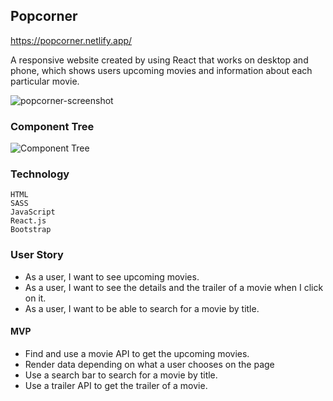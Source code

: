 ## Popcorner

https://popcorner.netlify.app/

A responsive website created by using React that works on desktop and phone, which shows users upcoming movies and information about each particular movie.

![popcorner-screenshot](https://user-images.githubusercontent.com/99930464/187485771-da470bae-2f5a-47a7-8e87-e4c1bde0789a.png)

### Component Tree

![Component Tree](https://user-images.githubusercontent.com/99930464/192010547-b1fe8a33-c72c-45e1-b7c7-ffa4755da6a1.png)

### Technology

    HTML
    SASS
    JavaScript
    React.js
    Bootstrap

### User Story

- As a user, I want to see upcoming movies.
- As a user, I want to see the details and the trailer of a movie when I click on it.
- As a user, I want to be able to search for a movie by title.

#### MVP

- Find and use a movie API to get the upcoming movies.
- Render data depending on what a user chooses on the page
- Use a search bar to search for a movie by title.
- Use a trailer API to get the trailer of a movie.

